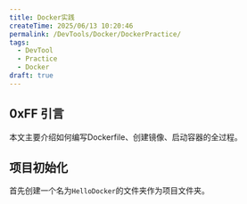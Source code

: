 ```yaml
---
title: Docker实践
createTime: 2025/06/13 10:20:46
permalink: /DevTools/Docker/DockerPractice/
tags:
  - DevTool
  - Practice
  - Docker
draft: true
---
```


## 0xFF 引言

本文主要介绍如何编写Dockerfile、创建镜像、启动容器的全过程。

## 项目初始化

首先创建一个名为`HelloDocker`的文件夹作为项目文件夹。